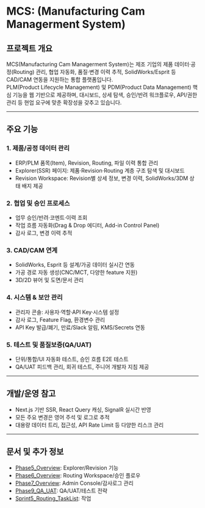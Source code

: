 # MCS: (Manufacturing Cam Managerment System)

## 프로젝트 개요

MCS(Manufacturing Cam Managerment System)는 제조 기업의 제품 데이터·공정(Routing) 관리, 협업 자동화, 품질·변경 이력 추적, SolidWorks/Esprit 등 CAD/CAM 연동을 지원하는 통합 플랫폼입니다.  
PLM(Product Lifecycle Management) 및 PDM(Product Data Management) 핵심 기능을 웹 기반으로 제공하며, 대시보드, 상세 탐색, 승인/반려 워크플로우, API/권한 관리 등 현업 요구에 맞춘 확장성을 갖추고 있습니다.

---

## 주요 기능

### 1. 제품/공정 데이터 관리
- ERP/PLM 품목(Item), Revision, Routing, 파일 이력 통합 관리
- Explorer(SSR) 페이지: 제품·Revision·Routing 계층 구조 탐색 및 대시보드
- Revision Workspace: Revision별 상세 정보, 변경 이력, SolidWorks/3DM 상태 배지 제공

### 2. 협업 및 승인 프로세스
- 업무 승인/반려·코멘트·이력 조회
- 작업 흐름 자동화(Drag & Drop 에디터, Add-in Control Panel)
- 감사 로그, 변경 이력 추적

### 3. CAD/CAM 연계
- SolidWorks, Esprit 등 설계/가공 데이터 실시간 연동
- 가공 경로 자동 생성(CNC/MCT, 다양한 feature 지원)
- 3D/2D 뷰어 및 도면/문서 관리

### 4. 시스템 & 보안 관리
- 관리자 콘솔: 사용자·역할·API Key·시스템 설정
- 감사 로그, Feature Flag, 환경변수 관리
- API Key 발급/폐기, 만료/Slack 알림, KMS/Secrets 연동

### 5. 테스트 및 품질보증(QA/UAT)
- 단위/통합/UI 자동화 테스트, 승인 흐름 E2E 테스트
- QA/UAT 피드백 관리, 회귀 테스트, 주니어 개발자 지침 제공

---

## 개발/운영 참고
- Next.js 기반 SSR, React Query 캐싱, SignalR 실시간 반영
- 모든 주요 변경은 영어 주석 및 로그로 추적
- 대용량 데이터 트리, 접근성, API Rate Limit 등 다양한 리스크 관리

---

## 문서 및 추가 정보

- [Phase5_Overview](docs/prd/Phase5_Overview.md): Explorer/Revision 기능
- [Phase6_Overview](docs/prd/Phase6_Overview.md): Routing Workspace/승인 플로우
- [Phase7_Overview](docs/prd/Phase7_Overview.md): Admin Console/감사로그 관리
- [Phase9_QA_UAT](docs/Phase9_QA_UAT.md): QA/UAT/테스트 전략
- [Sprint5_Routing_TaskList](docs/sprint/Sprint5_Routing_TaskList.md): 작업
